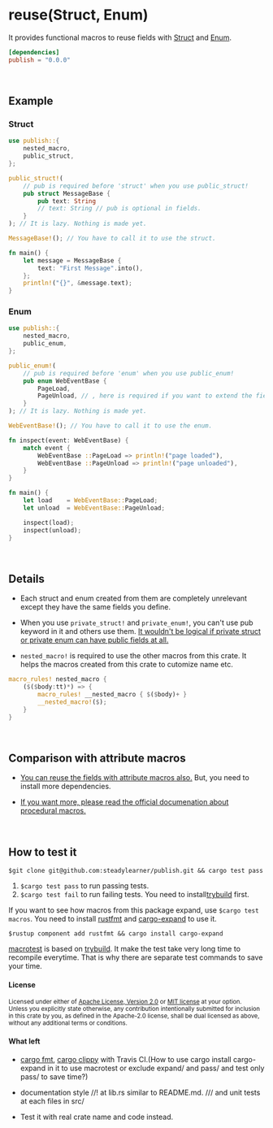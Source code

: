 [trybuild]: https://github.com/dtolnay/trybuild
[macrotest]: https://github.com/eupn/macrotest

reuse(Struct, Enum)
=============

It provides functional macros to reuse fields with [Struct](https://doc.rust-lang.org/std/keyword.struct.html) and [Enum](https://doc.rust-lang.org/std/keyword.enum.html).

```toml
[dependencies]
publish = "0.0.0"
```

<br>

## Example

### Struct

```rust
use publish::{
    nested_macro,
    public_struct,
};

public_struct!(
    // pub is required before 'struct' when you use public_struct!
    pub struct MessageBase {
        pub text: String
        // text: String // pub is optional in fields.
    }
); // It is lazy. Nothing is made yet.

MessageBase!(); // You have to call it to use the struct.

fn main() {
    let message = MessageBase {
        text: "First Message".into(),
    };
    println!("{}", &message.text);
}
```

### Enum

```rust
use publish::{
    nested_macro,
    public_enum,
};

public_enum!(
    // pub is required before 'enum' when you use public_enum!
    pub enum WebEventBase {
        PageLoad,
        PageUnload, // , here is required if you want to extend the fields later.
    }
); // It is lazy. Nothing is made yet.

WebEventBase!(); // You have to call it to use the enum.

fn inspect(event: WebEventBase) {
    match event {
        WebEventBase ::PageLoad => println!("page loaded"),
        WebEventBase ::PageUnload => println!("page unloaded"),
    }
}

fn main() {
    let load    = WebEventBase::PageLoad;
    let unload  = WebEventBase::PageUnload;

    inspect(load);
    inspect(unload);
}
```

<br>

## Details

- Each struct and enum created from them are completely unrelevant except they have the same fields you define.

- When you use `private_struct!` and `private_enum!`, you can't use pub keyword in it and others use them. [It wouldn't be logical if private struct or private enum can have public fields at all.](https://doc.rust-lang.org/book/ch07-03-paths-for-referring-to-an-item-in-the-module-tree.html#making-structs-and-enums-public)

- `nested_macro!` is required to use the other macros from this crate. It helps the macros created from this crate to cutomize name etc.

```rust
macro_rules! nested_macro {
    ($($body:tt)*) => {
        macro_rules! __nested_macro { $($body)+ }
        __nested_macro!($);
    }
}
```

<br>

## Comparison with attribute macros

- [You can reuse the fields with attribute macros also.](https://github.com/steadylearner/Rust-Full-Stack/tree/master/macro/attribute) But, you need to install more dependencies.

- [If you want more, please read the official documenation about procedural macros.](https://doc.rust-lang.org/reference/procedural-macros.html#attribute-macros)

<br>

## How to test it

```console
$git clone git@github.com:steadylearner/publish.git && cargo test pass
```

1. `$cargo test pass` to run passing tests.
2. `$cargo test fail` to run failing tests. You need to install[trybuild] first.

If you want to see how macros from this package expand, use `$cargo test macros`. You need to install [rustfmt](https://github.com/rust-lang/rustfmt) and [cargo-expand](https://github.com/dtolnay/cargo-expand) to use it.

```console
$rustup component add rustfmt && cargo install cargo-expand
```

[macrotest] is based on [trybuild]. It make the test take very long time to recompile everytime. That is why there are separate test commands to save your time.

#### License

<sup>
Licensed under either of <a href="LICENSE-APACHE">Apache License, Version
2.0</a> or <a href="LICENSE-MIT">MIT license</a> at your option.
</sup>

<br>

<sub>
Unless you explicitly state otherwise, any contribution intentionally submitted
for inclusion in this crate by you, as defined in the Apache-2.0 license, shall
be dual licensed as above, without any additional terms or conditions.
</sub>

#### What left

* [cargo fmt](https://github.com/rust-lang/rustfmt), [cargo clippy](https://github.com/rust-lang/rust-clippy) with Travis CI.(How to use cargo install cargo-expand in it to use macrotest or exclude expand/ and pass/ and test only pass/ to save time?)

* documentation style //! at lib.rs similar to README.md. /// and unit tests at each files in src/

* Test it with real crate name and code instead.
